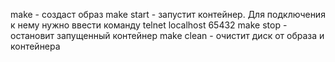 make - создаст образ
make start - запустит контейнер. Для подключения к нему нужно ввести команду telnet localhost 65432
make stop - остановит запущенный контейнер
make clean - очистит диск от образа и контейнера
